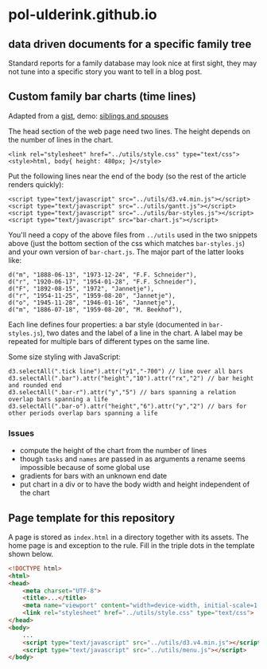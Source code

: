 # pol-ulderink.github.io

data driven documents for a specific family tree
------------------------------------------------

Standard reports for a family database may look nice at first sight,
they may not tune into a specific story you want to tell in a blog post.


Custom family bar charts (time lines)
-------------------------------------

Adapted from a [gist], demo: [siblings and spouses]

[gist]: https://gist.github.com/be8e3005cfcb0aba5f763963c75f3c7e.git
[siblings and spouses]: https://pol-ulderink.github.io/siem-marie#legend

The head section of the web page need two lines. The height depends on the number of lines in the chart.

    <link rel="stylesheet" href="../utils/style.css" type="text/css">
    <style>html, body{ height: 480px; }</style>

Put the following lines near the end of the body (so the rest of the article renders quickly):

    <script type="text/javascript" src="../utils/d3.v4.min.js"></script>
    <script type="text/javascript" src="../utils/gantt.js"></script>
    <script type="text/javascript" src="../utils/bar-styles.js"></script>
    <script type="text/javascript" src="bar-chart.js"></script>

You'll need a copy of the above files from `../utils` used in the two snippets above
(just the bottom section of the css which matches `bar-styles.js`)
and your own version of `bar-chart.js`. The major part of the latter looks like:

    d("m", "1888-06-13", "1973-12-24", "F.F. Schneider"),
    d("r", "1920-06-17", "1954-01-28", "F.F. Schneider"),
    d("F", "1892-08-15", "1972", "Jannetje"),
    d("r", "1954-11-25", "1959-08-20", "Jannetje"),
    d("o", "1945-11-28", "1946-01-16", "Jannetje"),
    d("m", "1886-07-18", "1959-08-20", "M. Beekhof"),

Each line defines four properties: a bar style (documented in `bar-styles.js`),
two dates and the label of a line in the chart.
A label may be repeated for multiple bars of different types on the same line.

Some size styling with JavaScript:

    d3.selectAll(".tick line").attr("y1","-700") // line over all bars
    d3.selectAll(".bar").attr("height","10").attr("rx","2") // bar height and rounded end
    d3.selectAll(".bar-r").attr("y","5") // bars spanning a relation overlap bars spanning a life
    d3.selectAll(".bar-o").attr("height","6").attr("y","2") // bars for other periods overlap bars spanning a life


### Issues

* compute the height of the chart from the number of lines
* though `tasks` and `names` are passed in as arguments
  a rename seems impossible because of some global use
* gradients for bars with an unknown end date
* put chart in a div or to have the body width and height independent of the chart


Page template for this repository
---------------------------------

A page is stored as `index.html` in a directory together with its assets.
The home page is and exception to the rule.
Fill in the triple dots in the template shown below.


```html
<!DOCTYPE html>
<html>
<head>
    <meta charset="UTF-8">
    <title>...</title>
    <meta name="viewport" content="width=device-width, initial-scale=1.0">
    <link rel="stylesheet" href="../utils/style.css" type="text/css">
</head>
<body>
    ...
    <script type="text/javascript" src="../utils/d3.v4.min.js"></script>
    <script type="text/javascript" src="../utils/menu.js"></script>
</body>
```
